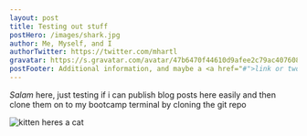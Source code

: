 ```yaml
---
layout: post
title: Testing out stuff
postHero: /images/shark.jpg
author: Me, Myself, and I
authorTwitter: https://twitter.com/mhartl
gravatar: https://s.gravatar.com/avatar/47b6470f44610d9afee2c79ac407608c?s=150
postFooter: Additional information, and maybe a <a href="#">link or two</a>
---
```


*Salam* here, just testing if i can publish blog posts here easily and then clone them on to my bootcamp terminal by cloning the git repo

<img class="pull-left" src="https://placekitten.com/g/400/200"
     alt="kitten">
heres a cat